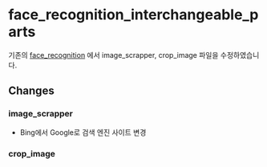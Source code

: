 # face_recognition_interchangeable_parts

기존의 [face_recognition] 에서 image_scrapper, crop_image 파일을 수정하였습니다.

[face_recognition]: https://github.com/seonghunkim-ai/face_recognition

## Changes

### image_scrapper
- Bing에서 Google로 검색 엔진 사이트 변경

### crop_image

